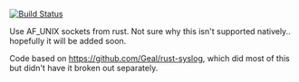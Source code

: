 [![Build Status](https://travis-ci.org/agrover/af_unix-rs.svg?branch=master)](https://travis-ci.org/agrover/af_unix-rs)

Use AF_UNIX sockets from rust. Not sure why this isn't supported natively..
hopefully it will be added soon.

Code based on https://github.com/Geal/rust-syslog, which did most of this
but didn't have it broken out separately.
